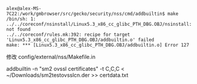 

```
alex@alex-MS-7C22:/work/gmbrowser/src/gecko/security/nss/cmd/addbuiltin$ make
/bin/sh: 1: ../../coreconf/nsinstall/Linux5.3_x86_cc_glibc_PTH_DBG.OBJ/nsinstall: not found
../../coreconf/rules.mk:392: recipe for target 'Linux5.3_x86_cc_glibc_PTH_DBG.OBJ/addbuiltin.o' failed
make: *** [Linux5.3_x86_cc_glibc_PTH_DBG.OBJ/addbuiltin.o] Error 127
```

修改 config/external/nss/Makefile.in

addbuiltin -n "sm2 ovssl certificates" -t C,C,C < ~/Downloads/sm2testovsslcn.der >> certdata.txt